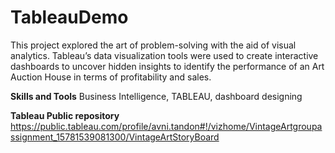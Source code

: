 # TableauDemo

This project explored the art of problem-solving with the aid of visual analytics. Tableau’s data visualization tools were used to create interactive dashboards to uncover hidden insights to identify the performance of an Art Auction House in terms of profitability and sales.

**Skills and Tools**
Business Intelligence, TABLEAU, dashboard designing

**Tableau Public repository**
https://public.tableau.com/profile/avni.tandon#!/vizhome/VintageArtgroupassignment_15781539081300/VintageArtStoryBoard

